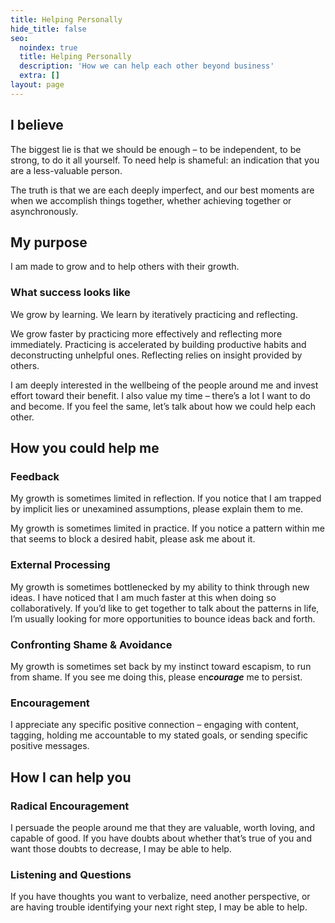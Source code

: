 ```yaml
---
title: Helping Personally
hide_title: false
seo:
  noindex: true
  title: Helping Personally
  description: 'How we can help each other beyond business'
  extra: []
layout: page
---
```

## I believe

The biggest lie is that we should be enough – to be independent, to be strong, to do it all yourself. To need help is shameful: an indication that you are a less-valuable person.

The truth is that we are each deeply imperfect, and our best moments are when we accomplish things together, whether achieving together or asynchronously.

## My purpose

I am made to grow and to help others with their growth.

### What success looks like

We grow by learning. We learn by iteratively practicing and reflecting.

We grow faster by practicing more effectively and reflecting more immediately. Practicing is accelerated by building productive habits and deconstructing unhelpful ones. Reflecting relies on insight provided by others.

I am deeply interested in the wellbeing of the people around me and invest effort toward their benefit. I also value my time – there’s a lot I want to do and become. If you feel the same, let’s talk about how we could help each other.

## How you could help me

### Feedback

My growth is sometimes limited in reflection. If you notice that I am trapped by implicit lies or unexamined assumptions, please explain them to me.

My growth is sometimes limited in practice. If you notice a pattern within me that seems to block a desired habit, please ask me about it.

### External Processing

My growth is sometimes bottlenecked by my ability to think through new ideas. I have noticed that I am much faster at this when doing so collaboratively. If you’d like to get together to talk about the patterns in life, I’m usually looking for more opportunities to bounce ideas back and forth.

### Confronting Shame & Avoidance

My growth is sometimes set back by my instinct toward escapism, to run from shame. If you see me doing this, please en***courage*** me to persist.

### Encouragement

I appreciate any specific positive connection – engaging with content, tagging, holding me accountable to my stated goals, or sending specific positive messages.

## How I can help you

### Radical Encouragement

I persuade the people around me that they are valuable, worth loving, and capable of good. If you have doubts about whether that’s true of you and want those doubts to decrease, I may be able to help.

### Listening and Questions

If you have thoughts you want to verbalize, need another perspective, or are having trouble identifying your next right step, I may be able to help.
